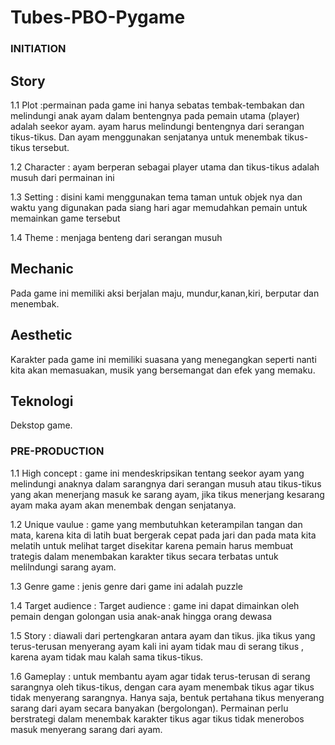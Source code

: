 # Tubes-PBO-Pygame

### INITIATION ###
## Story ##

1.1 Plot		:permainan pada game ini hanya sebatas tembak-tembakan dan melindungi anak ayam dalam bentengnya 
                pada   pemain utama (player) adalah seekor ayam. ayam harus melindungi bentengnya dari serangan tikus-tikus. Dan ayam menggunakan senjatanya untuk menembak tikus-tikus tersebut.

1.2 Character	: ayam berperan sebagai player utama dan tikus-tikus adalah musuh dari permainan ini

1.3 Setting		: disini kami menggunakan tema taman untuk objek nya dan waktu yang digunakan pada siang hari 
                agar memudahkan pemain untuk memainkan game tersebut

1.4 Theme		: menjaga benteng dari serangan musuh


## Mechanic ##
Pada game ini memiliki aksi berjalan maju, mundur,kanan,kiri, berputar dan menembak.

## Aesthetic ##
Karakter pada game ini memiliki suasana yang menegangkan seperti nanti kita akan memasuakan, musik yang bersemangat dan efek yang memaku.

## Teknologi ##
Dekstop game.

### PRE-PRODUCTION ###

1.1 High concept	 	: game ini mendeskripsikan tentang seekor ayam yang melindungi anaknya dalam sarangnya dari 
                        serangan musuh atau tikus-tikus yang akan menerjang masuk ke sarang ayam, jika tikus menerjang kesarang ayam maka ayam akan menembak dengan senjatanya.

1.2 Unique vaulue		: game yang membutuhkan keterampilan tangan dan mata, karena kita di latih buat bergerak cepat 
                        pada jari dan pada mata kita melatih untuk melihat target disekitar karena pemain harus membuat trategis dalam menembakan karakter tikus secara terbatas untuk melilndungi sarang ayam.

1.3 Genre game		: jenis genre dari game ini adalah puzzle

1.4 Target audience	: Target audience	: game ini dapat dimainkan oleh pemain dengan golongan usia anak-anak
                    hingga orang dewasa

1.5 Story		    	: diawali dari pertengkaran antara ayam dan tikus. jika tikus yang terus-terusan menyerang ayam
                        kali ini ayam tidak mau di serang tikus , karena ayam tidak mau kalah sama tikus-tikus.

1.6 Gameplay		: untuk membantu ayam agar tidak terus-terusan di serang sarangnya oleh tikus-tikus,
                    dengan cara ayam menembak tikus agar tikus tidak menyerang sarangnya. Hanya saja, bentuk pertahana tikus menyerang sarang dari ayam secara banyakan (bergolongan). Permainan perlu berstrategi dalam menembak karakter tikus agar tikus tidak menerobos masuk menyerang sarang dari ayam.
